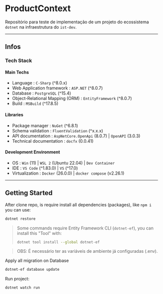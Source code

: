# ProductContext

Repositório para teste de implementação de um projeto do ecossistema `dotnet` na infraestrutura do `ist-dev`.

---

## Infos

### Tech Stack

#### Main Techs

- Language : `C-Sharp` (^8.0.x)
- Web Application framework : `ASP.NET` (^8.0.7)
- Database : `PostgreSQL` (^15.4)
- Object-Relational Mapping (ORM) : `EntityFramework` (^8.0.7)
- Build : `MSBuild` (^17.8.5)

#### Libraries

- Package manager : `NuGet` (^6.8.1)
- Schema validation : `FluentValidation` (^x.x.x)
- API documentation : `AspNetCore.OpenApi` (8.0.7) | `OpenAPI` (3.0.3)
- Technical documentation : `docfx` (0.0.41)

#### Development Environment

- OS : `Win` (11) | `WSL 2` (Ubuntu 22.04) | `Dev Container`
- IDE : `VS Code` (^1.83.0) | `VS` (^17.0)
- Virtualization : `Docker` (26.0.0) | `docker compose` (v2.26.1)

---

## Getting Started

After clone repo, is require install all dependencies (packages), like `npm i` you can use:

```bash
dotnet restore
```

> Some commands require Entity Framework CLI (`dotnet-ef`), you can install this "Tool" with:
>
> ```bash
> dotnet tool install --global dotnet-ef
> ```

> OBS: É necessário ter as variáveis de ambiente já configuradas (.env).

Apply all migration on Database

```bash
dotnet-ef database update
```

<!-- > To populate your database (Seed):
>
> run the file [`seed.sql`](src/Infrastructure/Database/Seed/seed.sql). -->

Run project:

```bash
dotnet watch run
```
